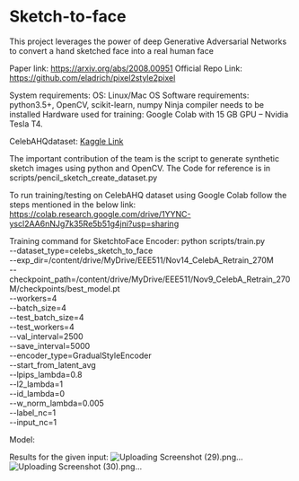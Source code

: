 # Sketch-to-face
This project leverages the power of deep Generative Adversarial Networks to convert a hand sketched face into a real human face

Paper link: https://arxiv.org/abs/2008.00951
Official Repo Link: https://github.com/eladrich/pixel2style2pixel

System requirements:
OS: Linux/Mac OS
Software requirements: python3.5+, OpenCV, scikit-learn, numpy
Ninja compiler needs to be installed
Hardware used for training: Google Colab with 15 GB GPU – Nvidia Tesla T4.

CelebAHQdataset: [Kaggle Link](https://www.kaggle.com/datasets/badasstechie/celebahq-resized-256x256)

The important contribution of the team is the script to generate synthetic sketch images using python and OpenCV. 
The Code for reference is in scripts/pencil_sketch_create_dataset.py

To run training/testing on CelebAHQ dataset using Google Colab follow the steps mentioned in the below link:
https://colab.research.google.com/drive/1YYNC-yscl2AA6nNJg7k35Re5b51g4jni?usp=sharing 

Training command for SketchtoFace Encoder:
python scripts/train.py \
--dataset_type=celebs_sketch_to_face \
--exp_dir=/content/drive/MyDrive/EEE511/Nov14_CelebA_Retrain_270M \
--checkpoint_path=/content/drive/MyDrive/EEE511/Nov9_CelebA_Retrain_270M/checkpoints/best_model.pt \
--workers=4 \
--batch_size=4 \
--test_batch_size=4 \
--test_workers=4 \
--val_interval=2500 \
--save_interval=5000 \
--encoder_type=GradualStyleEncoder \
--start_from_latent_avg \
--lpips_lambda=0.8 \
--l2_lambda=1 \
--id_lambda=0 \
--w_norm_lambda=0.005 \
--label_nc=1 \
--input_nc=1 

Model: 

Results for the given input:
![Uploading Screenshot (29).png…]()
![Uploading Screenshot (30).png…]()






